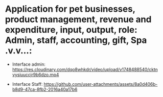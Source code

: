 # Application for pet businesses, product management, revenue and expenditure, input, output, role: Admin, staff, accounting,  gift, Spa .v.v...:

- Interface admin:
https://res.cloudinary.com/dqo8whkdr/video/upload/v1748488540/cktnvysiuuccjr9b6dzo.mp4

- Interface Staff:
https://github.com/user-attachments/assets/8a0d406b-b8d9-47ca-8fb2-2016a40a17b6

